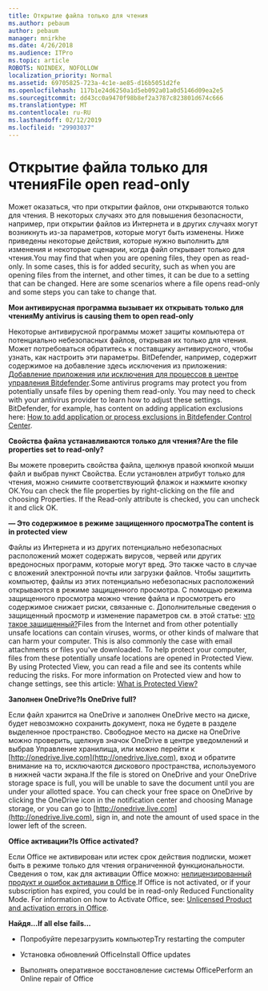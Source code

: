 ```yaml
---
title: Открытие файла только для чтения
ms.author: pebaum
author: pebaum
manager: mnirkhe
ms.date: 4/26/2018
ms.audience: ITPro
ms.topic: article
ROBOTS: NOINDEX, NOFOLLOW
localization_priority: Normal
ms.assetid: 69705825-723a-4c1e-ae85-d16b5051d2fe
ms.openlocfilehash: 117b1e24d6250a1d5eb092a01a0d5146d09ea2e5
ms.sourcegitcommit: dd43cc0a9470f98b8ef2a3787c823801d674c666
ms.translationtype: MT
ms.contentlocale: ru-RU
ms.lasthandoff: 02/12/2019
ms.locfileid: "29903037"
---
```

# <a name="file-open-read-only"></a><span data-ttu-id="182c4-102">Открытие файла только для чтения</span><span class="sxs-lookup"><span data-stu-id="182c4-102">File open read-only</span></span>

<span data-ttu-id="182c4-p101">Может оказаться, что при открытии файлов, они открываются только для чтения. В некоторых случаях это для повышения безопасности, например, при открытии файлов из Интернета и в других случаях могут возникнуть из-за параметров, которые могут быть изменены. Ниже приведены некоторые действия, которые нужно выполнить для изменения и некоторые сценарии, когда файл открывает только для чтения.</span><span class="sxs-lookup"><span data-stu-id="182c4-p101">You may find that when you are opening files, they open as read-only. In some cases, this is for added security, such as when you are opening files from the internet, and other times, it can be due to a setting that can be changed. Here are some scenarios where a file opens read-only and some steps you can take to change that.</span></span>
  
 <span data-ttu-id="182c4-106">**Мои антивирусная программа вызывает их открывать только для чтения**</span><span class="sxs-lookup"><span data-stu-id="182c4-106">**My antivirus is causing them to open read-only**</span></span>
  
<span data-ttu-id="182c4-p102">Некоторые антивирусной программы может защиты компьютера от потенциально небезопасных файлов, открывая их только для чтения. Может потребоваться обратитесь к поставщику антивирусного, чтобы узнать, как настроить эти параметры. BitDefender, например, содержит содержимое на добавление здесь исключения из приложения: [Добавление приложения или исключения для процессов в центре управления Bitdefender](https://www.bitdefender.com/support/how-to-add-application-or-process-exclusions-in-bitdefender-control-center-1119.mdl).</span><span class="sxs-lookup"><span data-stu-id="182c4-p102">Some antivirus programs may protect you from potentially unsafe files by opening them read-only. You may need to check with your antivirus provider to learn how to adjust these settings. BitDefender, for example, has content on adding application exclusions here: [How to add application or process exclusions in Bitdefender Control Center](https://www.bitdefender.com/support/how-to-add-application-or-process-exclusions-in-bitdefender-control-center-1119.mdl).</span></span>
  
 <span data-ttu-id="182c4-110">**Свойства файла устанавливаются только для чтения?**</span><span class="sxs-lookup"><span data-stu-id="182c4-110">**Are the file properties set to read-only?**</span></span>
  
<span data-ttu-id="182c4-p103">Вы можете проверить свойства файла, щелкнув правой кнопкой мыши файл и выбрав пункт Свойства. Если установлен атрибут только для чтения, можно снимите соответствующий флажок и нажмите кнопку ОК.</span><span class="sxs-lookup"><span data-stu-id="182c4-p103">You can check the file properties by right-clicking on the file and choosing Properties. If the Read-only attribute is checked, you can uncheck it and click OK.</span></span>
  
 <span data-ttu-id="182c4-113">**— Это содержимое в режиме защищенного просмотра**</span><span class="sxs-lookup"><span data-stu-id="182c4-113">**The content is in protected view**</span></span>
  
<span data-ttu-id="182c4-p104">Файлы из Интернета и из других потенциально небезопасных расположений может содержать вирусов, червей или других вредоносных программ, которые могут вред. Это также часто в случае с вложений электронной почты или загрузки файлов. Чтобы защитить компьютер, файлы из этих потенциально небезопасных расположений открываются в режиме защищенного просмотра. С помощью режима защищенного просмотра можно чтение файла и просмотреть его содержимое снижает риски, связанные с. Дополнительные сведения о защищенный просмотр и изменение параметров см. в этой статье: [что такое защищенный?](https://support.office.com/article/d6f09ac7-e6b9-4495-8e43-2bbcdbcb6653)</span><span class="sxs-lookup"><span data-stu-id="182c4-p104">Files from the Internet and from other potentially unsafe locations can contain viruses, worms, or other kinds of malware that can harm your computer. This is also commonly the case with email attachments or files you've downloaded. To help protect your computer, files from these potentially unsafe locations are opened in Protected View. By using Protected View, you can read a file and see its contents while reducing the risks. For more information on Protected view and how to change settings, see this article: [What is Protected View?](https://support.office.com/article/d6f09ac7-e6b9-4495-8e43-2bbcdbcb6653)</span></span>
  
 <span data-ttu-id="182c4-119">**Заполнен OneDrive?**</span><span class="sxs-lookup"><span data-stu-id="182c4-119">**Is OneDrive full?**</span></span>
  
<span data-ttu-id="182c4-p105">Если файл хранится на OneDrive и заполнен OneDrive место на диске, будет невозможно сохранить документ, пока не будете в разделе выделенное пространство. Свободное место на диске на OneDrive можно проверить, щелкнув значок OneDrive в центре уведомлений и выбрав Управление хранилища, или можно перейти к [http://onedrive.live.com](http://onedrive.live.com), вход и обратите внимание на то, исключаются дискового пространства, используемого в нижней части экрана.</span><span class="sxs-lookup"><span data-stu-id="182c4-p105">If the file is stored on OneDrive and your OneDrive storage space is full, you will be unable to save the document until you are under your allotted space. You can check your free space on OneDrive by clicking the OneDrive icon in the notification center and choosing Manage storage, or you can go to [http://onedrive.live.com](http://onedrive.live.com), sign in, and note the amount of used space in the lower left of the screen.</span></span>
  
 <span data-ttu-id="182c4-122">**Office активации?**</span><span class="sxs-lookup"><span data-stu-id="182c4-122">**Is Office activated?**</span></span>
  
<span data-ttu-id="182c4-p106">Если Office не активирован или истек срок действия подписки, может быть в режиме только для чтения ограниченной функциональности. Сведения о том, как для активации Office можно: [нелицензированный продукт и ошибок активации в Office](https://support.office.com/article/0d23d3c0-c19c-4b2f-9845-5344fedc4380).</span><span class="sxs-lookup"><span data-stu-id="182c4-p106">If Office is not activated, or if your subscription has expired, you could be in read-only Reduced Functionality Mode. For information on how to Activate Office, see: [Unlicensed Product and activation errors in Office](https://support.office.com/article/0d23d3c0-c19c-4b2f-9845-5344fedc4380).</span></span>
  
 <span data-ttu-id="182c4-125">**Найдя...**</span><span class="sxs-lookup"><span data-stu-id="182c4-125">**If all else fails...**</span></span>
  
- <span data-ttu-id="182c4-126">Попробуйте перезагрузить компьютер</span><span class="sxs-lookup"><span data-stu-id="182c4-126">Try restarting the computer</span></span>
    
- <span data-ttu-id="182c4-127">Установка обновлений Office</span><span class="sxs-lookup"><span data-stu-id="182c4-127">Install Office updates</span></span>
    
- <span data-ttu-id="182c4-128">Выполнять оперативное восстановление системы Office</span><span class="sxs-lookup"><span data-stu-id="182c4-128">Perform an Online repair of Office</span></span>
    

